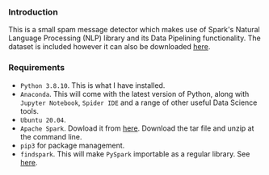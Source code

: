 ### Introduction

This is a small spam message detector which makes use of Spark's Natural Language Processing (NLP) library and its Data Pipelining functionality. 
The dataset is included however it can also be downloaded [here](https://archive.ics.uci.edu/ml/datasets/SMS+Spam+Collection).

### Requirements

* `Python 3.8.10`. This is what I have installed.
* `Anaconda`. This will come with the latest version of Python, along with `Jupyter Notebook`, `Spider IDE` and a range of other useful Data Science tools.
* `Ubuntu 20.04`.
* `Apache Spark`. Dowload it from [here](https://spark.apache.org/downloads.html). Download the tar file and unzip at the command line.
* `pip3` for package management.
* `findspark`. This will make `PySpark` importable as a regular library. See [here](https://pypi.org/project/findspark/).
